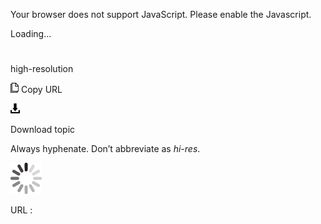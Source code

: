 ﻿Your browser does not support JavaScript. Please enable the Javascript.

Loading...

# 

high-resolution

![Copy URL](media/high-resolution/Copy.png)
Copy URL

![Download](media/high-resolution/Download.png)

Download topic

Always hyphenate. Don’t abbreviate as *hi-res*. 

![In progress](media/high-resolution/activity-large.gif)

URL :
